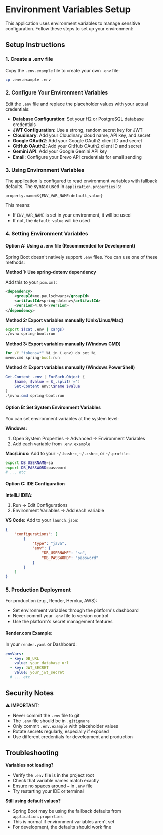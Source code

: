# Environment Variables Setup

This application uses environment variables to manage sensitive configuration. Follow these steps to set up your environment:

## Setup Instructions

### 1. Create a .env file

Copy the `.env.example` file to create your own `.env` file:

```bash
cp .env.example .env
```

### 2. Configure Your Environment Variables

Edit the `.env` file and replace the placeholder values with your actual credentials:

- **Database Configuration**: Set your H2 or PostgreSQL database credentials
- **JWT Configuration**: Use a strong, random secret key for JWT
- **Cloudinary**: Add your Cloudinary cloud name, API key, and secret
- **Google OAuth2**: Add your Google OAuth2 client ID and secret
- **GitHub OAuth2**: Add your GitHub OAuth2 client ID and secret
- **Gemini API**: Add your Google Gemini API key
- **Email**: Configure your Brevo API credentials for email sending

### 3. Using Environment Variables

The application is configured to read environment variables with fallback defaults. The syntax used in `application.properties` is:

```properties
property.name=${ENV_VAR_NAME:default_value}
```

This means:
- If `ENV_VAR_NAME` is set in your environment, it will be used
- If not, the `default_value` will be used

### 4. Setting Environment Variables

#### Option A: Using a .env file (Recommended for Development)

Spring Boot doesn't natively support `.env` files. You can use one of these methods:

**Method 1: Use spring-dotenv dependency**

Add this to your `pom.xml`:
```xml
<dependency>
    <groupId>me.paulschwarz</groupId>
    <artifactId>spring-dotenv</artifactId>
    <version>4.0.0</version>
</dependency>
```

**Method 2: Export variables manually (Unix/Linux/Mac)**
```bash
export $(cat .env | xargs)
./mvnw spring-boot:run
```

**Method 3: Export variables manually (Windows CMD)**
```cmd
for /f "tokens=*" %i in (.env) do set %i
mvnw.cmd spring-boot:run
```

**Method 4: Export variables manually (Windows PowerShell)**
```powershell
Get-Content .env | ForEach-Object {
    $name, $value = $_.split('=')
    Set-Content env:\$name $value
}
.\mvnw.cmd spring-boot:run
```

#### Option B: Set System Environment Variables

You can set environment variables at the system level:

**Windows:**
1. Open System Properties → Advanced → Environment Variables
2. Add each variable from `.env.example`

**Mac/Linux:**
Add to your `~/.bashrc`, `~/.zshrc`, or `~/.profile`:
```bash
export DB_USERNAME=sa
export DB_PASSWORD=password
# ... etc
```

#### Option C: IDE Configuration

**IntelliJ IDEA:**
1. Run → Edit Configurations
2. Environment Variables → Add each variable

**VS Code:**
Add to your `launch.json`:
```json
{
    "configurations": [
        {
            "type": "java",
            "env": {
                "DB_USERNAME": "sa",
                "DB_PASSWORD": "password"
            }
        }
    ]
}
```

### 5. Production Deployment

For production (e.g., Render, Heroku, AWS):
- Set environment variables through the platform's dashboard
- Never commit your `.env` file to version control
- Use the platform's secret management features

#### Render.com Example:
In your `render.yaml` or Dashboard:
```yaml
envVars:
  - key: DB_URL
    value: your_database_url
  - key: JWT_SECRET
    value: your_jwt_secret
  # ... etc
```

## Security Notes

⚠️ **IMPORTANT:**
- Never commit the `.env` file to git
- The `.env` file should be in `.gitignore`
- Only commit `.env.example` with placeholder values
- Rotate secrets regularly, especially if exposed
- Use different credentials for development and production

## Troubleshooting

**Variables not loading?**
- Verify the `.env` file is in the project root
- Check that variable names match exactly
- Ensure no spaces around `=` in `.env` file
- Try restarting your IDE or terminal

**Still using default values?**
- Spring Boot may be using the fallback defaults from `application.properties`
- This is normal if environment variables aren't set
- For development, the defaults should work fine

